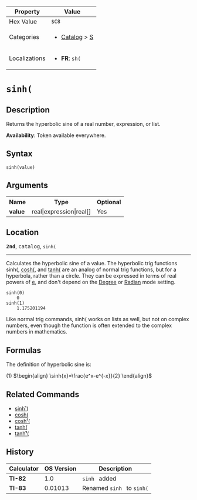 | Property      | Value |
|---------------|-------|
| Hex Value     | `$C8`|
| Categories    | <ul><li>[Catalog](<../categories/Catalog.md>) > [S](<../categories/Catalog.md#S>)</li></ul> |
| Localizations | <ul><li><b>FR</b>: `sh(`</li></ul> |

# `sinh(`

## Description
Returns the hyperbolic sine of a real number, expression, or list.


<b>Availability</b>: Token available everywhere.

## Syntax
`sinh(value)`

## Arguments
<table>
<tr><th>Name</th><th>Type</th><th>Optional</th></tr>

<tr><td><b>value</b></td><td>real|expression|real[]</td><td>Yes</td></tr>

</table>

## Location
<tt><kbd><b>2nd</b></kbd></tt>, <kbd>catalog</kbd>, `sinh(`
<hr>

Calculates the hyperbolic sine of a value. The hyperbolic trig functions sinh(, [cosh(](/cosh), and [tanh(](/tanh) are an analog of normal trig functions, but for a hyperbola, rather than a circle. They can be expressed in terms of real powers of [e](/e-value), and don't depend on the [Degree](/degree-mode) or [Radian](/radian-mode) mode setting.

```ti-basic
sinh(0)
    0
sinh(1)
    1.175201194
```

Like normal trig commands, sinh( works on lists as well, but not on complex numbers, even though the function is often extended to the complex numbers in mathematics.

## Formulas

The definition of hyperbolic sine is:

(1) $`\begin{align} \sinh{x}=\frac{e^x-e^{-x}}{2} \end{align}`$ 

## Related Commands

*   [sinhֿ¹(](/arsinh)
*   [cosh(](/cosh)
*   [coshֿ¹(](/arcosh)
*   [tanh(](/tanh)
*   [tanhֿ¹(](/artanh)

## History
| Calculator | OS Version | Description |
|------------|------------|-------------|
| <b>TI-82</b> | 1.0 | `sinh ` added |
| <b>TI-83</b> | 0.01013 | Renamed `sinh ` to `sinh(`


